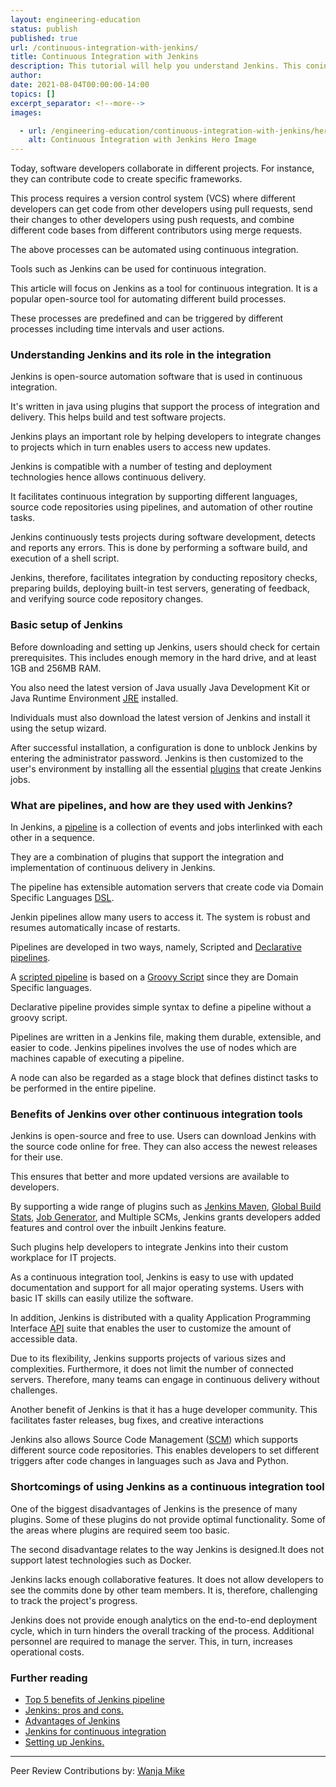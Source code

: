 ```yaml
---
layout: engineering-education
status: publish
published: true
url: /continuous-integration-with-jenkins/
title: Continuous Integration with Jenkins
description: This tutorial will help you understand Jenkins. This coninuous integration tool helps in the management of software projects.
author: 
date: 2021-08-04T00:00:00-14:00
topics: []
excerpt_separator: <!--more-->
images:

  - url: /engineering-education/continuous-integration-with-jenkins/hero.jpg
    alt: Continuous Integration with Jenkins Hero Image
---
```

Today, software developers collaborate in different projects. For instance, they can contribute code to create specific frameworks.
<!--more-->
This process requires a version control system (VCS) where different developers can get code from other developers using pull requests, send their changes to other developers using push requests, and combine different code bases from different contributors using merge requests. 

The above processes can be automated using continuous integration.

Tools such as Jenkins can be used for continuous integration. 

This article will focus on Jenkins as a tool for continuous integration. It is a popular open-source tool for automating different build processes. 

These processes are predefined and can be triggered by different processes including time intervals and user actions.

### Understanding Jenkins and its role in the integration
Jenkins is open-source automation software that is used in continuous integration. 

It's written in java using plugins that support the process of integration and delivery. This helps build and test software projects. 

Jenkins plays an important role by helping developers to integrate changes to projects which in turn enables users to access new updates. 

Jenkins is compatible with a number of testing and deployment technologies hence allows continuous delivery. 

It facilitates continuous integration by supporting different languages, source code repositories using pipelines, and automation of other routine tasks.

Jenkins continuously tests projects during software development, detects and reports any errors. This is done by performing a software build, and execution of a shell script. 

Jenkins, therefore, facilitates integration by conducting repository checks, preparing builds, deploying built-in test servers, generating of feedback, and verifying source code repository changes.

### Basic setup of Jenkins
Before downloading and setting up Jenkins, users should check for certain prerequisites. This includes enough memory in the hard drive, and at least 1GB and 256MB RAM. 

You also need the latest version of Java usually Java Development Kit or Java Runtime Environment [JRE](https://www.ibm.com/cloud/learn/jre) installed.

Individuals must also download the latest version of Jenkins and install it using the setup wizard. 

After successful installation, a configuration is done to unblock Jenkins by entering the administrator password. Jenkins is then customized to the user's environment by installing all the essential [plugins](https://etc.usf.edu/techease/win/internet/what-is-a-plugin-how-do-i-install-it/) that create Jenkins jobs.

### What are pipelines, and how are they used with Jenkins?
In Jenkins, a [pipeline](https://www.jenkins.io/doc/book/pipeline/) is a collection of events and jobs interlinked with each other in a sequence. 

They are a combination of plugins that support the integration and implementation of continuous delivery in Jenkins. 

The pipeline has extensible automation servers that create code via Domain Specific Languages [DSL](https://en.wikipedia.org/wiki/Domain-specific_language#Overview). 

Jenkin pipelines allow many users to access it. The system is robust and resumes automatically incase of restarts.

Pipelines are developed in two ways, namely, Scripted and [Declarative pipelines](https://www.jenkins.io/doc/book/pipeline/syntax/). 

A [scripted pipeline](https://www.jenkins.io/doc/book/pipeline/#scripted-pipeline-fundamentals) is based on a [Groovy Script](https://www.jenkins.io/doc/book/managing/script-console/#ji-toolbar) since they are Domain Specific languages. 

Declarative pipeline provides simple syntax to define a pipeline without a groovy script. 

Pipelines are written in a Jenkins file, making them durable, extensible, and easier to code. Jenkins pipelines involves the use of nodes which are machines capable of executing a pipeline.

A node can also be regarded as a stage block that defines distinct tasks to be performed in the entire pipeline.

### Benefits of Jenkins over other continuous integration tools
Jenkins is open-source and free to use. Users can download Jenkins with the source code online for free. They can also access the newest releases for their use. 

This ensures that better and more updated versions are available to developers.

By supporting a wide range of plugins such as [Jenkins Maven](https://plugins.jenkins.io/maven-plugin/), [Global Build Stats](https://plugins.jenkins.io/global-build-stats/), [Job Generator](https://plugins.jenkins.io/jobgenerator/), and Multiple SCMs, Jenkins grants developers added features and control over the inbuilt Jenkins feature. 

Such plugins help developers to integrate Jenkins into their custom workplace for IT projects.

As a continuous integration tool, Jenkins is easy to use with updated documentation and support for all major operating systems. Users with basic IT skills can easily utilize the software. 

In addition, Jenkins is distributed with a quality Application Programming Interface [API](https://www.club-oracle.com/threads/apis-what-is-api.16190/) suite that enables the user to customize the amount of accessible data.

Due to its flexibility, Jenkins supports projects of various sizes and complexities. Furthermore, it does not limit the number of connected servers. Therefore, many teams can engage in continuous delivery without challenges.

Another benefit of Jenkins is that it has a huge developer community. This facilitates faster releases, bug fixes, and creative interactions

Jenkins also allows Source Code Management ([SCM](https://www.atlassian.com/git/tutorials/source-code-management#:~:text=Source%20code%20management%20%28SCM%29%20is%20used%20to%20track,contributors.%20SCM%20is%20also%20synonymous%20with%20Version%20control)) which supports different source code repositories. This enables developers to set different triggers after code changes in languages such as Java and Python.

### Shortcomings of using Jenkins as a continuous integration tool
One of the biggest disadvantages of Jenkins is the presence of many plugins. Some of these plugins do not provide optimal functionality. Some of the areas where plugins are required seem too basic. 

The second disadvantage relates to the way Jenkins is designed.It does not support latest technologies such as Docker. 

Jenkins lacks enough collaborative features. It does not allow developers to see the commits done by other team members. It is, therefore, challenging to track the project's progress. 

Jenkins does not provide enough analytics on the end-to-end deployment cycle, which in turn hinders the overall tracking of the process. Additional personnel are required to manage the server. This, in turn, increases operational costs.

### Further reading
- [Top 5 benefits of Jenkins pipeline](https://staragile.com/blog/what-is-jenkins-pipeline)
- [Jenkins: pros and cons.](https://ezeelive.com/jenkins-pros-cons/)
- [Advantages of Jenkins](https://apiumhub.com/tech-blog-barcelona/advantages-of-jenkins/)
- [Jenkins for continuous integration](https://www.dotnettricks.com/learn/devops/what-is-jenkins-jenkins-for-continuous-integration)
- [Setting up Jenkins.](https://saucelabs.com/blog/a-getting-started-guide-to-setting-up-jenkins#:~:text=%20The%20basics%20of%20setting%20up%20a%20Jenkins,port%20for%20JNLP%20slave%20agents%20to...%20More%20)


---
Peer Review Contributions by: [Wanja Mike](/engineering-education/content/authors/michael-barasa/)